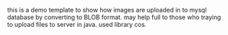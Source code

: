 this is a demo template to show how images are uploaded in to mysql database by converting to BLOB format. may help full
to those who traying to upload files to server in java.
used library cos.
